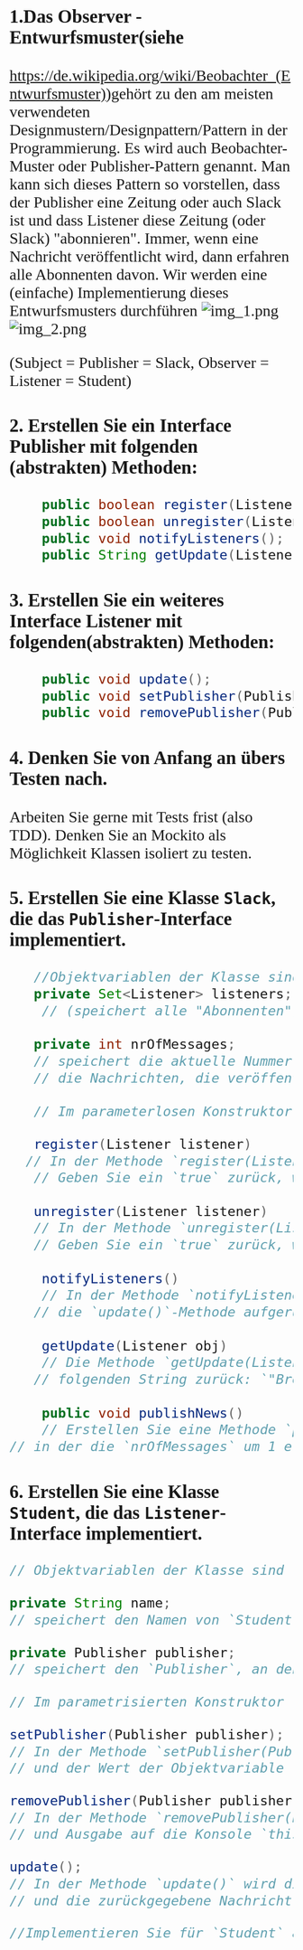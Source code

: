 <div style="font-family:Papyrus; font-size:2em;">

### 1.Das Observer -Entwurfsmuster(siehe
https://de.wikipedia.org/wiki/Beobachter_(Entwurfsmuster))gehört zu den am meisten verwendeten Designmustern/Designpattern/Pattern in der Programmierung. Es wird auch Beobachter-Muster oder Publisher-Pattern genannt. Man kann sich dieses Pattern so vorstellen, dass der Publisher eine Zeitung oder auch Slack ist und dass Listener diese Zeitung (oder Slack) "abonnieren". Immer, wenn eine Nachricht veröffentlicht wird, dann erfahren alle Abonnenten davon. Wir werden eine (einfache) Implementierung dieses Entwurfsmusters durchführen
![img_1.png](../../ressources/img_1.png)
![img_2.png](../../ressources/img_2.png)

(Subject = Publisher = Slack, Observer = Listener = Student)
### 2. Erstellen Sie ein Interface Publisher mit folgenden (abstrakten) Methoden:

```java
    public boolean register(Listener listener);
    public boolean unregister(Listener listener);
    public void notifyListeners();
    public String getUpdate(Listener listener);
```

### 3. Erstellen Sie ein weiteres Interface Listener mit folgenden(abstrakten) Methoden: 
```java
    public void update();
    public void setPublisher(Publisher publisher);
    public void removePublisher(Publisher publisher);
```

### 4. Denken Sie von Anfang an übers Testen nach. 
Arbeiten Sie gerne mit Tests frist (also TDD). Denken Sie an Mockito als Möglichkeit Klassen isoliert zu testen.

### 5. Erstellen Sie eine Klasse `Slack`, die das `Publisher`-Interface implementiert. 

```java
   //Objektvariablen der Klasse sind 
   private Set<Listener> listeners; 
    // (speichert alle "Abonnenten"; kann gerne auch eine Liste sein)
    
   private int nrOfMessages;
   // speichert die aktuelle Nummer einer veröffentlichten Nachricht - 
   // die Nachrichten, die veröffentlicht werden, sollen fortlaufend nummeriert werden) 
  
   // Im parameterlosen Konstruktor werden die Menge (oder Liste) erzeugt und die `nrOfMessages` auf `0` gesetzt.

   register(Listener listener)  
  // In der Methode `register(Listener listener)` wird der `listener` in die Set `listeners` eingefügt. 
   // Geben Sie ein `true` zurück, wenn `listener` tatsächlich eingefügt wurde und `false` sonst (falls er schon in der Menge (oder Liste) war.
  
   unregister(Listener listener)
   // In der Methode `unregister(Listener listener)` wird der `listener` aus der Menge `listeners` entfernt. 
   // Geben Sie ein `true` zurück, wenn `listener` tatsächlich entfernt wurde und `false` sonst (falls er nicht in der Menge (oder Liste) war).
  
    notifyListeners()
    // In der Methode `notifyListeners()` wird für alle `listener` aus der Menge `listeners` 
   // die `update()`-Methode aufgerufen (siehe `Listener` und `Student`).
 
    getUpdate(Listener obj)
    // Die Methode `getUpdate(Listener obj)` liefert einfach 
   // folgenden String zurück: `"Breaking News " + this.nrOfMessages`.
   
    public void publishNews()
    // Erstellen Sie eine Methode `public void publishNews()`, 
// in der die `nrOfMessages` um 1 erhöht und die Methode `notifyListeners()` aufgerufen wird
``` 

### 6. Erstellen Sie eine Klasse `Student`, die das `Listener`-Interface implementiert. 
```java 
// Objektvariablen der Klasse sind

private String name;
// speichert den Namen von `Student`

private Publisher publisher;
// speichert den `Publisher`, an den sich `Student` anmeldet

// Im parametrisierten Konstruktor `public Student(String name)` wird der Name initalisiert.

setPublisher(Publisher publisher);
// In der Methode `setPublisher(Publisher publisher)` wird die `register()`-Methode des `publisher` aufgerufen 
// und der Wert der Objektvariable `publisher` gesetzt. Geben Sie bei erfolgreicher Anmeldung an den `publisher` auf die Konsole `this.name + " registered!"` aus.

removePublisher(Publisher publisher);
// In der Methode `removePublisher(Publisher publisher)` meldet sich `Student` wieder vom `publisher` ab (Aufruf von `unregister()` 
// und Ausgabe auf die Konsole `this.name + " deregistered!"`.

update();
// In der Methode `update()` wird die `getUpdate()`-Methode des `publisher` aufgerufen 
// und die zurückgegebene Nachricht `msg` wie folgt auf die Konsole ausgegben: `this.name + " received " + msg`.

//Implementieren Sie für `Student` auch die Methoden `equals()` und `hashCode()`
```

</div>
